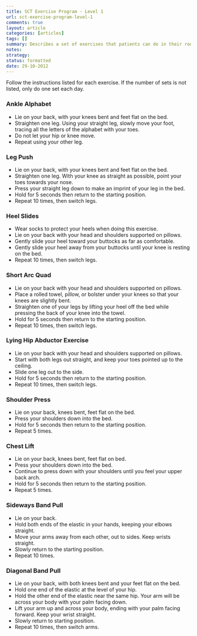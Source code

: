 ```yaml
---
title: SCT Exercise Program - Level 1
url: sct-exercise-program-level-1
comments: true
layout: article
categories: [articles]
tags: []
summary: Describes a set of exercises that patients can do in their room or home - ankle alphabet, leg push, heel slides, quad stretches, shoulder press and chest left etc. 
notes:
strategy:
status: formatted
date: 29-10-2012
---
```


Follow the instructions listed for each exercise. If the number of sets is not listed, only do one set each day.

### Ankle Alphabet

* Lie on your back, with your knees bent and feet flat on the bed.
* Straighten one leg.  Using your straight leg, slowly move your foot, tracing all the letters of the alphabet with your toes. 
* Do not let your hip or knee move. 
* Repeat using your other leg.

### Leg Push

* Lie on your back, with your knees bent and feet flat on the bed. 
* Straighten one leg. With your knee as straight as possible, point your toes towards your nose. 
* Press your straight leg down to make an imprint of your leg in the bed. 
* Hold for 5 seconds then return to the starting position.  
* Repeat 10 times, then switch legs.

### Heel Slides

* Wear socks to protect your heels when doing this exercise.
* Lie on your back with your head and shoulders supported on pillows.
* Gently slide your heel toward your buttocks as far as comfortable.
* Gently slide your heel away from your buttocks until your knee is resting on the bed.
* Repeat 10 times, then switch legs.

### Short Arc Quad

* Lie on your back with your head and shoulders supported on pillows.
* Place a rolled towel, pillow, or bolster under your knees so that your knees are slightly bent. 
* Straighten one of your legs by lifting your heel off the bed while pressing the back of your knee into the towel. 
* Hold for 5 seconds then return to the starting position.
* Repeat 10 times, then switch legs.

### Lying Hip Abductor Exercise 

* Lie on your back with your head and shoulders supported on pillows.  
* Start with both legs out straight, and keep your toes pointed up to the ceiling.
* Slide one leg out to the side.
* Hold for 5 seconds then return to the starting position.  
* Repeat 10 times, then switch legs.

### Shoulder Press

* Lie on your back, knees bent, feet flat on the bed. 
* Press your shoulders down into the bed. 
* Hold for 5 seconds then return to the starting position.  
* Repeat 5 times.

### Chest Lift

* Lie on your back, knees bent, feet flat on bed. 
* Press your shoulders down into the bed. 
* Continue to press down with your shoulders until you feel your upper back arch. 
* Hold for 5 seconds then return to the starting position.  
* Repeat 5 times.


### Sideways Band Pull

* Lie on your back. 
* Hold both ends of the elastic in your hands, keeping your elbows straight. 
* Move your arms away from each other, out to sides. Keep wrists straight. 
* Slowly return to the starting position. 
* Repeat 10 times.

### Diagonal Band Pull
* Lie on your back, with both knees bent and your feet flat on the bed. 
* Hold one end of the elastic at the level of your hip. 
* Hold the other end of the elastic near the same hip. Your arm will be across your body with your palm facing down.
* Lift your arm up and across your body, ending with your palm facing forward. Keep your wrist straight. 
* Slowly return to starting position. 
* Repeat 10 times, then switch arms.